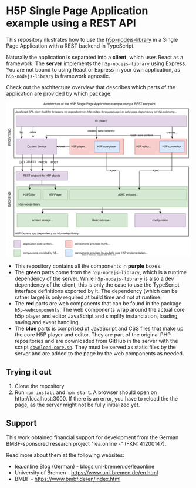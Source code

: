 # H5P Single Page Application example using a REST API

This repository illustrates how to use the
[h5p-nodejs-library](https://github.com/lumieducation/h5p-nodejs-library) in a
Single Page Application with a REST backend in TypeScript.

Naturally the application is separated into a **client**, which uses React as a
framework. The **server** implements the `h5p-nodejs-library` using Express. You
are not bound to using React or Express in your own application, as
`h5p-nodejs-library` is framework agnostic.

Check out the architecture overview that describes which parts of the
application are provided by which package:

![Architecture overview](h5p-rest-example/architecture.svg)

-   This repository contains all the components in **purple** boxes.
-   The **green** parts come from the `h5p-nodejs-library`, which is a runtime
    dependency of the server. While `h5p-nodejs-library` is also a dev dependency
    of the client, this is only the case to use the TypeScript interface
    definitions exported by it. The dependency (which can be rather large) is only
    required at build time and not at runtime.
-   The **red** parts are web components that can be found in the package
    `h5p-webcomponents`. The web components wrap around the actual core h5p player
    and editor JavaScript and simplify instanciation, loading, saving and event
    handling.
-   The **blue** parts is comprised of JavaScript and CSS files that make up the
    core H5P player and editor. They are part of the original PHP repositories and
    are downloaded from GitHub in the server with the script
    [`download-core.sh`](../packages/h5p-examples/download-core.sh). They must be served as static
    files by the server and are added to the page by the web components as needed.

## Trying it out

1. Clone the repository
2. Run `npm install` and `npm start`. A browser should open on
   http://localhost:3000. If there is an error, you have to reload the the page,
   as the server might not be fully initialized yet.

## Support

This work obtained financial support for development from the German
BMBF-sponsored research project "lea.online -" (FKN: 41200147).

Read more about them at the following websites:

-   lea.online Blog (German) - blogs.uni-bremen.de/leaonline
-   University of Bremen - https://www.uni-bremen.de/en.html
-   BMBF - https://www.bmbf.de/en/index.html
